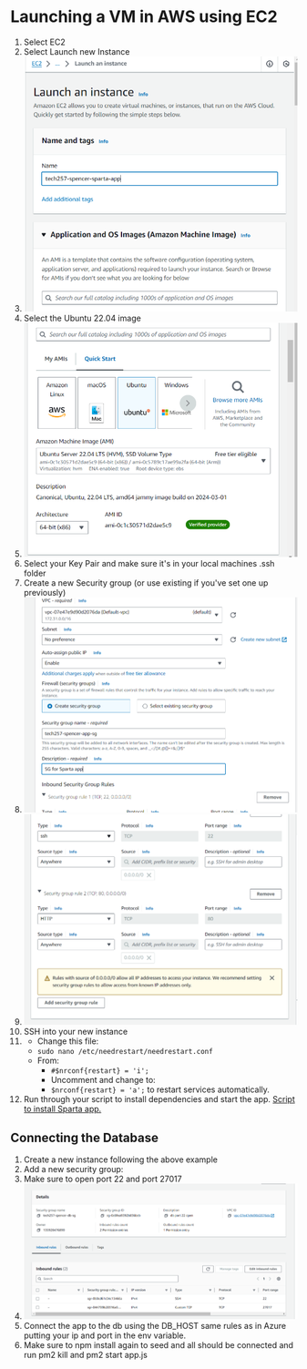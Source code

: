 # Launching a VM in AWS using EC2

1. Select EC2
2. Select Launch new Instance
3. ![launch instance](images/name_instance.png)
4. Select the Ubuntu 22.04 image
5. ![Ubuntu Image](images/ubuntu_image.png)
6. Select your Key Pair and make sure it's in your local machines .ssh folder
7. Create a new Security group (or use existing if you've set one up previously)
8. ![Creating an SG 1](images/create_sg_1.png)
9. ![Creating an SG 2](images/create_sg_2.png)
10. SSH into your new instance
11. - Change this file:
    - `sudo nano /etc/needrestart/needrestart.conf`
    - From:
        - `#$nrconf{restart} = 'i';`
        - Uncomment and change to:
        - `$nrconf{restart} = 'a';` to restart services automatically.
12. Run through your script to install dependencies and start the app. [Script to install Sparta app.](install_sparta_app_script.sh)

## Connecting the Database

1. Create a new instance following the above example
2. Add a new security group:
3. Make sure to open port 22 and port 27017
4. ![Database Security Group](images/db_sg.png)
5. Connect the app to the db using the DB_HOST same rules as in Azure putting your ip and port in the env variable.
6. Make sure to npm install again to seed and all should be connected and run pm2 kill and pm2 start app.js